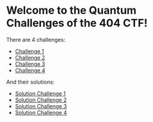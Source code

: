 # Welcome to the Quantum Challenges of the 404 CTF!

There are 4 challenges:

- [Challenge 1](challenge_1-english_version.ipynb)
- [Challenge 2](challenge_2-english_version.ipynb)
- [Challenge 3](challenge_3-english_version.ipynb)
- [Challenge 4](challenge_4-english_version.ipynb)

And their solutions:

- [Solution Challenge 1](chall_1_solution-english_version.ipynb)
- [Solution Challenge 2](chall_2_solution-english_version.ipynb)
- [Solution Challenge 3](chall_3_solution-english_version.ipynb)
- [Solution Challenge 4](chall_4_solution-english_version.ipynb)
